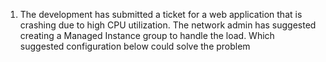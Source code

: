 1.  The development has submitted a ticket for a web application that is crashing due to high CPU utilization. The network admin has suggested creating a Managed Instance group to handle the load. Which suggested configuration below could solve the problem